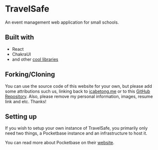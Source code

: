 # TravelSafe

An event management web application for small schools.

## Built with

- React
- ChakraUI
- and other [cool libraries](https://github.com/icabetong/travelsafe/blob/main/package.json)

## Forking/Cloning

You can use the source code of this website for your own, but please add some attributions such us, linking back to [icabetong.me](https://www.icabetong.me) or to this [GitHub Repository](https://www.github.com/icabetong/travelsafe). Also, please remove my personal information, images, resume link and etc. Thanks!

## Setting up

If you wish to setup your own instance of TravelSafe, you primarily only need two things, a Pocketbase instance and an infrastructure to host it.

You can read more about Pocketbase on their [website](https://www.pocketbase.io).
